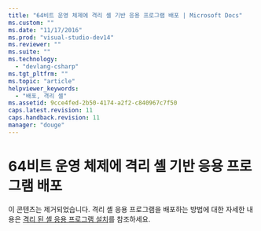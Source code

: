 ```yaml
---
title: "64비트 운영 체제에 격리 셸 기반 응용 프로그램 배포 | Microsoft Docs"
ms.custom: ""
ms.date: "11/17/2016"
ms.prod: "visual-studio-dev14"
ms.reviewer: ""
ms.suite: ""
ms.technology: 
  - "devlang-csharp"
ms.tgt_pltfrm: ""
ms.topic: "article"
helpviewer_keywords: 
  - "배포, 격리 셸"
ms.assetid: 9cce4fed-2b50-4174-a2f2-c840967c7f50
caps.latest.revision: 11
caps.handback.revision: 11
manager: "douge"
---
```

# 64비트 운영 체제에 격리 셸 기반 응용 프로그램 배포
이 콘텐츠는 제거되었습니다. 격리 셸 응용 프로그램을 배포하는 방법에 대한 자세한 내용은 [격리 된 셸 응용 프로그램 설치](../Topic/Installing%20an%20Isolated%20Shell%20Application.md)를 참조하세요.